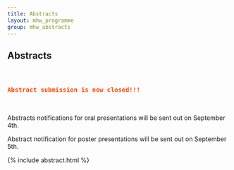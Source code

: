 ```yaml
---
title: Abstracts
layout: mhw_programme
group: mhw_abstracts
---
```


## Abstracts

<br />

<h3><code style="color : orangered"><b>Abstract submission is now closed!!!</b></code></h3>

<br />

Abstracts notifications for oral presentations will be sent out on September 4th.


Abstract notification for poster presentations will be sent out on September 5th. 

{% include abstract.html %}




